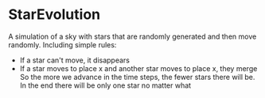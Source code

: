 # StarEvolution
A simulation of a sky with stars that are randomly generated and then move randomly. 
Including simple rules: 
- If a star can't move, it disappears 
- If a star moves to place x and another star moves to place x, they merge
So the more we advance in the time steps, the fewer stars there will be.
In the end there will be only one star no matter what
